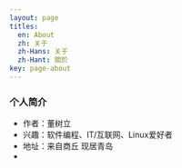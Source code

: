 ```yaml
---
layout: page
titles:
  en: About
  zh: 关于
  zh-Hans: 关于
  zh-Hant: 關於
key: page-about
---
```


### 个人简介
* 作者：董树立
* 兴趣：软件编程、IT/互联网、Linux爱好者
* 地址：来自商丘 现居青岛
* 
